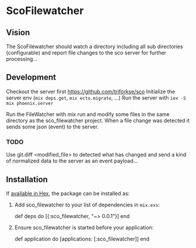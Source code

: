 # ScoFilewatcher

## Vision

The ScoFilewatcher should watch a directory including all sub directories (configurable)
and report file changes to the sco server for further processing...


## Development
Checkout the server first https://github.com/triforkse/sco
Initialize the server env (`mix deps.get`, `mix ecto.migrate`, ...)
Run the server with `iex -S mix phoenix.server`

Run the FileWatcher with mix run and modify some files in the same directory as
the sco_filewatcher project. When a file change was detected it sends some
json (event) to the server.

### TODO
Use git.diff <modified_file> to detected what has changed and send a kind of
normalized data to the server as an event payload...


## Installation

If [available in Hex](https://hex.pm/docs/publish), the package can be installed as:

  1. Add sco_filewatcher to your list of dependencies in `mix.exs`:

        def deps do
          [{:sco_filewatcher, "~> 0.0.1"}]
        end

  2. Ensure sco_filewatcher is started before your application:

        def application do
          [applications: [:sco_filewatcher]]
        end
